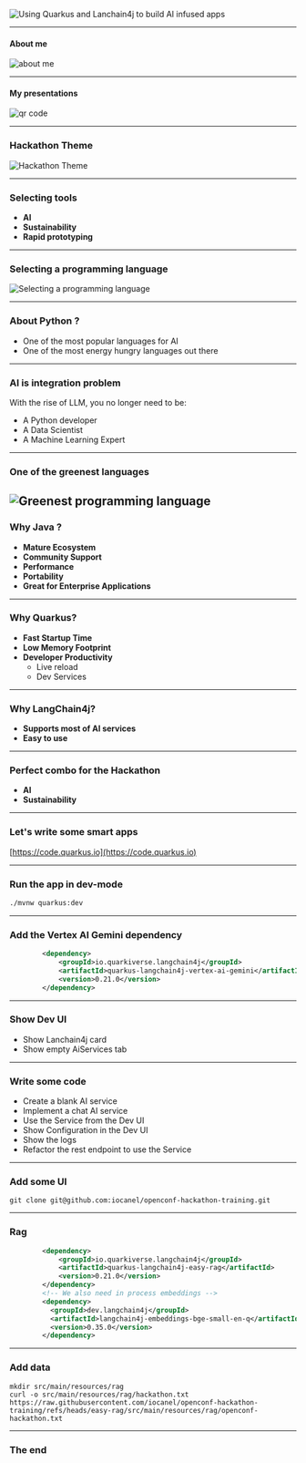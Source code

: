 ![Using Quarkus and Lanchain4j to build AI infused apps](./using-quarkus-and-langchain4j.webp "Using Quarkus and Langchain4j")<!-- .element height="50%" width="50%" -->

---

#### About me
![about me](about-me.png)

---

#### My presentations
![qr code](qrcode.png)<!-- .element height="50%" width="50%" -->

---

### Hackathon Theme
![Hackathon Theme](./hackathon-theme.webp "Optional title")<!-- .element height="50%" width="50%" -->

---

### Selecting tools

  - **AI**
  - **Sustainability**
  - **Rapid prototyping**

---

### Selecting a programming language

![Selecting a programming language](./programming-languages.webp "Programming languages")<!-- .element height="50%" width="50%" -->

---

### About Python ?

- One of the most popular languages for AI
- One of the most energy hungry languages out there

---

### AI is integration problem

With the rise of LLM, you no longer need to be:
- A Python developer
- A Data Scientist
- A Machine Learning Expert
---

### One of the greenest languages
![Greenest programming language](./greenest-programming-language.webp "Greenest Programming languages")<!-- .element height="50%" width="50%" -->
---


### Why Java ?

- **Mature Ecosystem**
- **Community Support**
- **Performance**
- **Portability**
- **Great for Enterprise Applications**

---

### Why Quarkus?

- **Fast Startup Time**
- **Low Memory Footprint**
- **Developer Productivity**
  - Live reload
  - Dev Services

---

### Why LangChain4j?

- **Supports most of AI services**
- **Easy to use**

---

### Perfect combo for the Hackathon

- **AI**
- **Sustainability**

---

### Let's write some smart apps
 
[https://code.quarkus.io](https://code.quarkus.io)
 
---
 
### Run the app in dev-mode

```sh
./mvnw quarkus:dev
```

---

### Add the Vertex AI Gemini dependency

```xml
        <dependency>
            <groupId>io.quarkiverse.langchain4j</groupId>
            <artifactId>quarkus-langchain4j-vertex-ai-gemini</artifactId>
            <version>0.21.0</version>
        </dependency>
```

---

### Show Dev UI
- Show Lanchain4j card
- Show empty AiServices tab
---

### Write some code
- Create a blank AI service
- Implement a chat AI service
- Use the Service from the Dev UI
- Show Configuration in the Dev UI
- Show the logs
- Refactor the rest endpoint to use the Service
---

### Add some UI

```shell
git clone git@github.com:iocanel/openconf-hackathon-training.git
```

---

### Rag

```xml
        <dependency>
            <groupId>io.quarkiverse.langchain4j</groupId>
            <artifactId>quarkus-langchain4j-easy-rag</artifactId>
            <version>0.21.0</version>
        </dependency>
        <!-- We also need in process embeddings -->
        <dependency>
          <groupId>dev.langchain4j</groupId>
          <artifactId>langchain4j-embeddings-bge-small-en-q</artifactId>
          <version>0.35.0</version>
        </dependency>
```
---
### Add data

```shell
mkdir src/main/resources/rag
curl -o src/main/resources/rag/hackathon.txt https://raw.githubusercontent.com/iocanel/openconf-hackathon-training/refs/heads/easy-rag/src/main/resources/rag/openconf-hackathon.txt
```
---

### The end

